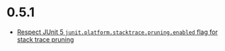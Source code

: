 # 0.5.1

* [Respect JUnit 5 `junit.platform.stacktrace.pruning.enabled` flag for stack trace pruning](https://github.com/laech/java-stacksrc/pull/4)

